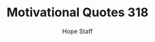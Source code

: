 ---
image: /assets/img/mq/mq_318_covey.png
title: Motivational Quotes 318
categories:
  - Motivational Quotes
author: Hope Staff
notes: Motivational Quotes 318
embed: >-
  EMBED_GOES_HERE
transcript: >-
  SOME LINES OF TEXT START HERE
---